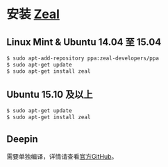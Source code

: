 # 安装 [Zeal](http://zealdocs.org)

## Linux Mint & Ubuntu 14.04 至 15.04

```bash
$ sudo apt-add-repository ppa:zeal-developers/ppa
$ sudo apt-get update
$ sudo apt-get install zeal
```

## Ubuntu 15.10 及以上
```bash
$ sudo apt-get update
$ sudo apt-get install zeal
```

## Deepin

需要单独编译，详情请查看[官方GitHub](https://github.com/zealdocs/zeal)。
